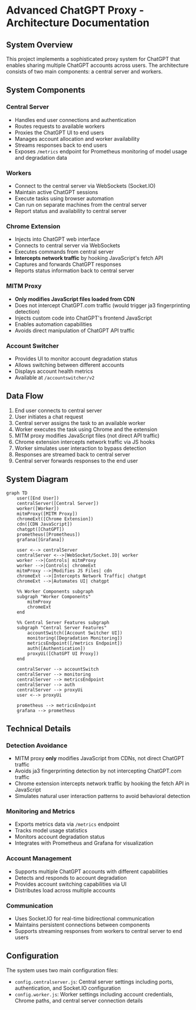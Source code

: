 # Advanced ChatGPT Proxy - Architecture Documentation

## System Overview

This project implements a sophisticated proxy system for ChatGPT that enables sharing multiple ChatGPT accounts across users. The architecture consists of two main components: a central server and workers.

## System Components

### Central Server
- Handles end user connections and authentication
- Routes requests to available workers
- Proxies the ChatGPT UI to end users
- Manages account allocation and worker availability
- Streams responses back to end users
- Exposes `/metrics` endpoint for Prometheus monitoring of model usage and degradation data

### Workers
- Connect to the central server via WebSockets (Socket.IO)
- Maintain active ChatGPT sessions
- Execute tasks using browser automation
- Can run on separate machines from the central server
- Report status and availability to central server

### Chrome Extension
- Injects into ChatGPT web interface
- Connects to central server via WebSockets
- Executes commands from central server
- **Intercepts network traffic** by hooking JavaScript's fetch API
- Captures and forwards ChatGPT responses
- Reports status information back to central server

### MITM Proxy
- **Only modifies JavaScript files loaded from CDN**
- Does not intercept ChatGPT.com traffic (would trigger ja3 fingerprinting detection)
- Injects custom code into ChatGPT's frontend JavaScript
- Enables automation capabilities
- Avoids direct manipulation of ChatGPT API traffic

### Account Switcher
- Provides UI to monitor account degradation status
- Allows switching between different accounts
- Displays account health metrics
- Available at `/accountswitcher/v2`

## Data Flow

1. End user connects to central server
2. User initiates a chat request
3. Central server assigns the task to an available worker
4. Worker executes the task using Chrome and the extension
5. MITM proxy modifies JavaScript files (not direct API traffic)
6. Chrome extension intercepts network traffic via JS hooks
7. Worker simulates user interaction to bypass detection
8. Responses are streamed back to central server
9. Central server forwards responses to the end user

## System Diagram

```mermaid
graph TD  
    user([End User])  
    centralServer([Central Server])  
    worker([Worker])  
    mitmProxy([MITM Proxy])  
    chromeExt([Chrome Extension])  
    cdn([CDN JavaScript])  
    chatgpt([ChatGPT])  
    prometheus([Prometheus])  
    grafana([Grafana])  

    user <--> centralServer  
    centralServer <-->|WebSocket/Socket.IO| worker  
    worker -->|Controls| mitmProxy  
    worker -->|Controls| chromeExt  
    mitmProxy -->|Modifies JS Files| cdn  
    chromeExt -->|Intercepts Network Traffic| chatgpt  
    chromeExt -->|Automates UI| chatgpt  

    %% Worker Components subgraph  
    subgraph "Worker Components"  
        mitmProxy  
        chromeExt  
    end  
    
    %% Central Server Features subgraph  
    subgraph "Central Server Features"  
        accountSwitch([Account Switcher UI])  
        monitoring([Degradation Monitoring])  
        metricsEndpoint([/metrics Endpoint])  
        auth([Authentication])  
        proxyUi([ChatGPT UI Proxy])  
    end  

    centralServer --> accountSwitch  
    centralServer --> monitoring  
    centralServer --> metricsEndpoint  
    centralServer --> auth  
    centralServer --> proxyUi  
    user <--> proxyUi  

    prometheus --> metricsEndpoint  
    grafana --> prometheus  
```

## Technical Details

### Detection Avoidance
- MITM proxy **only** modifies JavaScript from CDNs, not direct ChatGPT traffic
- Avoids ja3 fingerprinting detection by not intercepting ChatGPT.com traffic
- Chrome extension intercepts network traffic by hooking the fetch API in JavaScript
- Simulates natural user interaction patterns to avoid behavioral detection

### Monitoring and Metrics
- Exports metrics data via `/metrics` endpoint
- Tracks model usage statistics
- Monitors account degradation status
- Integrates with Prometheus and Grafana for visualization

### Account Management
- Supports multiple ChatGPT accounts with different capabilities
- Detects and responds to account degradation
- Provides account switching capabilities via UI
- Distributes load across multiple accounts

### Communication
- Uses Socket.IO for real-time bidirectional communication
- Maintains persistent connections between components
- Supports streaming responses from workers to central server to end users

## Configuration

The system uses two main configuration files:

- `config.centralserver.js`: Central server settings including ports, authentication, and Socket.IO configuration
- `config.worker.js`: Worker settings including account credentials, Chrome paths, and central server connection details